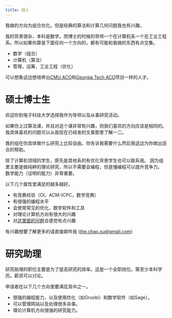 ```yaml
---
title: 招人
---
```


我做的方向为组合优化。但是经典的算法和计算几何问题我也有兴趣。

我的背景很杂，本科是数学。而博士的时候的导师一个在计算机系一个在工业工程系。所以如果你算是下面任何一个方向的，都有可能和我做的东西有点交集。

 - 数学（组合）
 - 计算机（算法）
 - 管理，运筹，工业工程（优化）

可以想象这边想培养出[CMU ACO](https://www.cmu.edu/tepper/programs/phd/program/joint-phd-programs/algorithms-combinatorics-and-optimization/index.html)和[Georgia Tech ACO](https://aco.gatech.edu/)项目一样的人才。


# 硕士博士生

欢迎你到电子科技大学选择我作为导师以及从事研究活动。

如果你上过算法课，并且对这个课非常有兴趣，则我们喜欢的方向应该是相同的。
我具体喜欢的问题可以从我现在已经发的文章那里了解一二。

我的组在你具体做什么研究上比较自由。你告诉我需要什么然后我这边为你做出适合的帮助。

除了计算机领域的学生，原先是其他系的有优化背景学生也可以联系我。
因为组里主要是做纯粹的理论研究，所以不需要会编程，但是懂编程可以提升竞争力。
数学能力（证明的能力）非常重要。

以下几个属性里满足的越多越好。

  - 有竞赛经验（OI，ACM-ICPC，数学竞赛）
  - 有很强的编程水平
  - 会使用常见的优化，数学软件和工具
  - 对理论计算机方向有很大的兴趣
  - 对[这里面的问题](https://coauthor.tcsuestc.com/Public)会感觉有点兴趣

有兴趣想要了解更多的请直接邮件我 (the.chao.xu@gmail.com)

# 研究助理

研究助理的职位主要是为了提高研究的效率。这是一个全职岗位。需至少本科学历。薪资可以讨论。

申请者在以下几个方向里要满足其中之一。

 - 很强的编程能力，以及使用优化（如Gruobi）和数学软件（如Sage）。
 - 可以管理网站以及处理很多杂事。
 - 理论计算机方向很强的研究能力。
